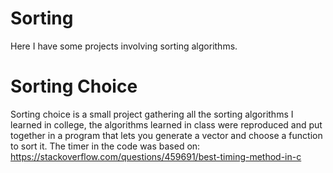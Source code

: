 # Sorting

Here I have some projects involving sorting algorithms.

# Sorting Choice

Sorting choice is a small project gathering all the sorting algorithms I learned in college, the algorithms learned in class were reproduced and put together in a program that lets you generate a vector and choose a function to sort it.
The timer in the code was based on: https://stackoverflow.com/questions/459691/best-timing-method-in-c
